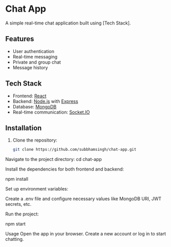 # Chat App

A simple real-time chat application built using [Tech Stack].

## Features

- User authentication
- Real-time messaging
- Private and group chat
- Message history

## Tech Stack

- Frontend: [React](https://reactjs.org/)
- Backend: [Node.js](https://nodejs.org/) with [Express](https://expressjs.com/)
- Database: [MongoDB](https://www.mongodb.com/)
- Real-time communication: [Socket.IO](https://socket.io/)

## Installation

1. Clone the repository:
   ```bash
   git clone https://github.com/subbhamsingh/chat-app.git


Navigate to the project directory:
cd chat-app


Install the dependencies for both frontend and backend:

npm install

Set up environment variables:

Create a .env file and configure necessary values like MongoDB URI, JWT secrets, etc.

Run the project:

npm start

Usage
Open the app in your browser.
Create a new account or log in to start chatting.
